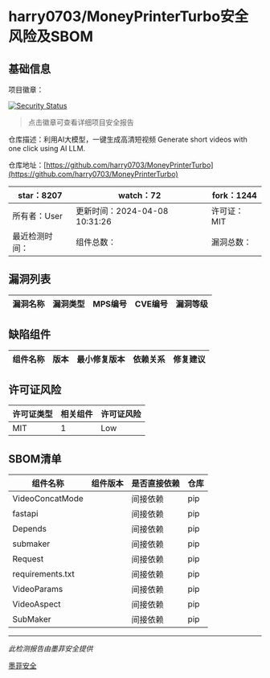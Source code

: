 # harry0703/MoneyPrinterTurbo安全风险及SBOM

## 基础信息

项目徽章：

[![Security Status](https://www.murphysec.com/platform3/v31/badge/1777407423560171520.svg)](https://www.murphysec.com/console/report/1771255376811847680/1777407423560171520)

> 点击徽章可查看详细项目安全报告

仓库描述：利用AI大模型，一键生成高清短视频 Generate short videos with one click using AI LLM.

仓库地址：[https://github.com/harry0703/MoneyPrinterTurbo](https://github.com/harry0703/MoneyPrinterTurbo)

| star：8207 | watch：72 | fork：1244 |
| ----------- | -------------- | ------------ |
| 所有者：User | 更新时间：2024-04-08 10:31:26 | 许可证：MIT |
| 最近检测时间： | 组件总数： | 漏洞总数： |




## 漏洞列表

| 漏洞名称 | 漏洞类型 | MPS编号 | CVE编号 | 漏洞等级 |
| ------- | ------ | ------- | ------ | ----- |





## 缺陷组件

| 组件名称 | 版本 | 最小修复版本 | 依赖关系 | 修复建议 |
| -------- | ---- | ------------ | -------- | -------- |





## 许可证风险

| 许可证类型 | 相关组件 | 许可证风险 |
| ---------- | -------- | ---------- |
|MIT|1|Low|




## SBOM清单

| 组件名称 | 组件版本 | 是否直接依赖 | 仓库 |
| -------- | -------- | ------------ | ---- |
|VideoConcatMode||间接依赖|pip|
|fastapi||间接依赖|pip|
|Depends||间接依赖|pip|
|submaker||间接依赖|pip|
|Request||间接依赖|pip|
|requirements.txt||间接依赖|pip|
|VideoParams||间接依赖|pip|
|VideoAspect||间接依赖|pip|
|SubMaker||间接依赖|pip|


------

*此检测报告由墨菲安全提供*

[墨菲安全](www.murphysec.com)